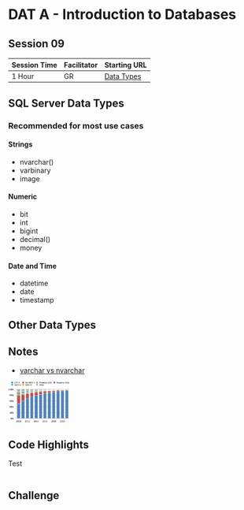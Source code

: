 # DAT A - Introduction to Databases
## Session 09


|Session Time|Facilitator|Starting URL                                                          |
|------------|-----------|----------------------------------------------------------------------|
|1 Hour      |GR         |[Data Types](https://www.w3schools.com/sql/sql_datatypes.asp#midcontentadcontainer)     |


## SQL Server Data Types
### Recommended for most use cases
#### Strings
- nvarchar()
- varbinary
- image
#### Numeric
- bit
- int
- bigint
- decimal()
- money
#### Date and Time
- datetime
- date
- timestamp



## Other Data Types

## Notes

- [varchar vs nvarchar](https://www.sqlshack.com/sql-varchar-data-type-deep-dive/#:~:text=The%20key%20difference%20between%20varchar,the%20space%20as%20SQL%20varchar)


<a href="https://raw.githubusercontent.com/adaptive-innovations/aii-workshop-sessions/main/DAT%20A%20-%20Introduction%20to%20Databases/09%20-%20CAST%2C%20CONVERT/UTF-8_takes_over.png?raw=true">
  <img src="https://raw.githubusercontent.com/adaptive-innovations/aii-workshop-sessions/main/DAT%20A%20-%20Introduction%20to%20Databases/09%20-%20CAST%2C%20CONVERT/UTF-8_takes_over.png?raw=true" alt="UTF-8 Takes Over" width=25%/>
</a>


## Code Highlights
Test
```sql

```

## Challenge